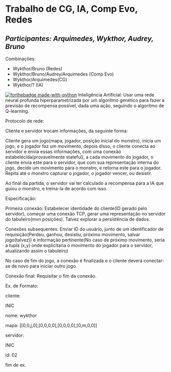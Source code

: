 # Trabalho de CG, IA, Comp Evo, Redes
## _Participantes: Arquimedes, Wykthor, Audrey, Bruno_
Combinações: 
- Wykthor/Bruno (Redes) 
- Wykthor/Bruno/Audrey/Arquimedes (Comp Evo)
- Wykthor/Arquimedes(CG)
- Wykthor/? (IA)

[![forthebadge made-with-python](http://ForTheBadge.com/images/badges/made-with-python.svg)](https://www.python.org/)
Inteligência Artificial: Usar uma rede neural profunda hiperparametrizada por um algoritmo genético para fazer a previsão de recompensa possível, dada uma ação, seguindo o algoritmo de Q-learning.

Protocolo de rede:

Cliente e servidor trocam informações, da seguinte forma:

Cliente gera um jogo(mapa, jogador, posição inicial do monstro), inicia um jogo, e o jogador faz um movimento, depois disso, o cliente conecta ao servidor e envia essas informações, com uma conexão estabelecida(provavelmente stateful), a cada movimento do jogador, o cliente envia este para o servidor, que com sua representação interna do jogo, decide um movimento para o monstro, e retorna este para o jogador. Repita até o monstro capturar o jogador, o jogador vencer, ou desistir.

Ao final da partida, o servidor vai ter calculado a recompensa para a IA que guiou o monstro, e treina-la de acordo com isso.

Especificação:

Primeira conexão: Estabelecer identidade do cliente(ID gerado pelo servidor), começar uma conexão TCP, gerar uma representação no servidor do tabuleiro(mxn posições). Talvez explorar a persistência de dados.

Conexões subsequentes: Enviar ID do usuário, junto de um identificador de requisição(Perdeu, ganhou, desistiu, próximo movimento, salvar jogo(talvez)) e informação pertinente(No caso de próximo movimento, seria a tupla (x,y) onde explicitaria o movimento do jogador para o servidor, atualizando assim o tabuleiro)

No caso de fim do jogo, a conexão é finalizada e o cliente deverá conectar-se de novo para iniciar outro jogo.

Conexão final: Requisitar o fim da conexão.

Ex. de Formato:

cliente:

INIC

nome: wykthor

mapa: [[0,0,j,0],[0,0,0,0],[0,0,0,0],[0,m,0,0]]


servidor:

INIC

id: 02


fim de ex.
